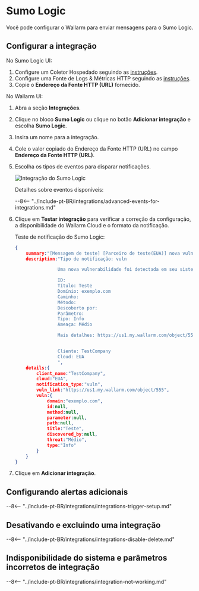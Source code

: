 # Sumo Logic

Você pode configurar o Wallarm para enviar mensagens para o Sumo Logic.

## Configurar a integração

No Sumo Logic UI:

1. Configure um Coletor Hospedado seguindo as [instruções](https://help.sumologic.com/03Send-Data/Hosted-Collectors/Configure-a-Hosted-Collector).
2. Configure uma Fonte de Logs & Métricas HTTP seguindo as [instruções](https://help.sumologic.com/03Send-Data/Sources/02Sources-for-Hosted-Collectors/HTTP-Source).
3. Copie o **Endereço da Fonte HTTP (URL)** fornecido.

No Wallarm UI:

1. Abra a seção **Integrações**.
2. Clique no bloco **Sumo Logic** ou clique no botão **Adicionar integração** e escolha **Sumo Logic**.
3. Insira um nome para a integração.
4. Cole o valor copiado do Endereço da Fonte HTTP (URL) no campo **Endereço da Fonte HTTP (URL)**.
5. Escolha os tipos de eventos para disparar notificações.

    ![Integração do Sumo Logic](../../../images/user-guides/settings/integrations/add-sumologic-integration.png)

    Detalhes sobre eventos disponíveis:

    --8<-- "../include-pt-BR/integrations/advanced-events-for-integrations.md"

6. Clique em **Testar integração** para verificar a correção da configuração, a disponibilidade do Wallarm Cloud e o formato da notificação.

    Teste de notificação do Sumo Logic:

    ```json
    {
        summary:"[Mensagem de teste] [Parceiro de teste(EUA)] nova vulnerabilidade detectada",
        description:"Tipo de notificação: vuln

                    Uma nova vulnerabilidade foi detectada em seu sistema.

                    ID: 
                    Título: Teste
                    Domínio: exemplo.com
                    Caminho: 
                    Método: 
                    Descoberto por: 
                    Parâmetro: 
                    Tipo: Info
                    Ameaça: Médio

                    Mais detalhes: https://us1.my.wallarm.com/object/555


                    Cliente: TestCompany
                    Cloud: EUA
                    ",
        details:{
            client_name:"TestCompany",
            cloud:"EUA",
            notification_type:"vuln",
            vuln_link:"https://us1.my.wallarm.com/object/555",
            vuln:{
                domain:"exemplo.com",
                id:null,
                method:null,
                parameter:null,
                path:null,
                title:"Teste",
                discovered_by:null,
                threat:"Médio",
                type:"Info"
            }
        }
    }
    ```

7. Clique em **Adicionar integração**.

## Configurando alertas adicionais

--8<-- "../include-pt-BR/integrations/integrations-trigger-setup.md"

## Desativando e excluindo uma integração

--8<-- "../include-pt-BR/integrations/integrations-disable-delete.md"

## Indisponibilidade do sistema e parâmetros incorretos de integração

--8<-- "../include-pt-BR/integrations/integration-not-working.md"
